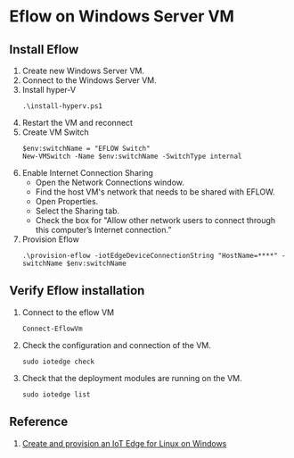 # Eflow on Windows Server VM 

## Install Eflow 

1. Create new Windows Server VM.
1. Connect to the Windows Server VM.
1. Install hyper-V
   ```
   .\install-hyperv.ps1
   ```
1. Restart the VM and reconnect
1. Create VM Switch 
   ```
   $env:switchName = "EFLOW Switch"
   New-VMSwitch -Name $env:switchName -SwitchType internal
   ```
1. Enable Internet Connection Sharing
   - Open the Network Connections window.
   - Find the host VM's network that needs to be shared with EFLOW.
   - Open Properties.
   - Select the Sharing tab.
   - Check the box for "Allow other network users to connect through this computer’s Internet connection.”
1. Provision Eflow
   ```
   .\provision-eflow -iotEdgeDeviceConnectionString "HostName=****" -switchName $env:switchName
   ```

## Verify Eflow installation

1. Connect to the eflow VM
   ```
   Connect-EflowVm
   ```

1. Check the configuration and connection of the VM. 
   ```
   sudo iotedge check
   ```

1. Check that the deployment modules are running on the VM.
   ```
   sudo iotedge list
   ```


## Reference
1. [Create and provision an IoT Edge for Linux on Windows](https://learn.microsoft.com/en-us/azure/iot-edge/how-to-provision-single-device-linux-on-windows-symmetric?view=iotedge-1.4&tabs=azure-portal%2Cpowershell)
